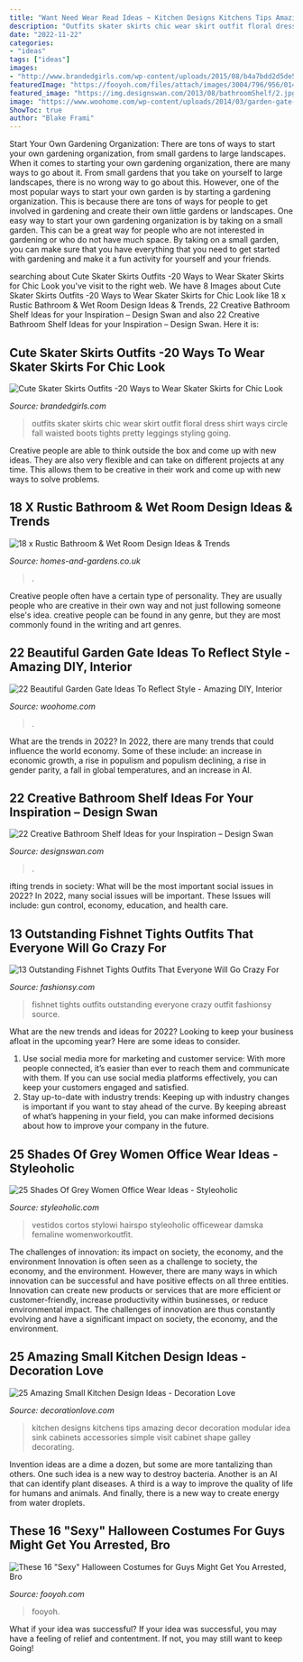 ```yaml
---
title: "Want Need Wear Read Ideas ~ Kitchen Designs Kitchens Tips Amazing Decor Decoration Modular Idea Sink Cabinets Accessories Simple Visit Cabinet Shape Galley Decorating"
description: "Outfits skater skirts chic wear skirt outfit floral dress shirt ways circle fall waisted boots tights pretty leggings styling going"
date: "2022-11-22"
categories:
- "ideas"
tags: ["ideas"]
images:
- "http://www.brandedgirls.com/wp-content/uploads/2015/08/b4a7bdd2d5de5d6afbfb6386037559b0-686x1024.jpg"
featuredImage: "https://fooyoh.com/files/attach/images/3004/796/956/014/guys16.jpg"
featured_image: "https://img.designswan.com/2013/08/bathroomShelf/2.jpg"
image: "https://www.woohome.com/wp-content/uploads/2014/03/garden-gate-20.jpg"
ShowToc: true
author: "Blake Frami"
---
```



Start Your Own Gardening Organization: There are tons of ways to start your own gardening organization, from small gardens to large landscapes.
When it comes to starting your own gardening organization, there are many ways to go about it. From small gardens that you take on yourself to large landscapes, there is no wrong way to go about this. However, one of the most popular ways to start your own garden is by starting a gardening organization. This is because there are tons of ways for people to get involved in gardening and create their own little gardens or landscapes.
One easy way to start your own gardening organization is by taking on a small garden. This can be a great way for people who are not interested in gardening or who do not have much space. By taking on a small garden, you can make sure that you have everything that you need to get started with gardening and make it a fun activity for yourself and your friends.

	

		
searching about Cute Skater Skirts Outfits -20 Ways to Wear Skater Skirts for Chic Look you've visit to the right web. We have 8 Images about Cute Skater Skirts Outfits -20 Ways to Wear Skater Skirts for Chic Look like 18 x Rustic Bathroom &amp; Wet Room Design Ideas &amp; Trends, 22 Creative Bathroom Shelf Ideas for your Inspiration – Design Swan and also 22 Creative Bathroom Shelf Ideas for your Inspiration – Design Swan. Here it is:
		
    
## Cute Skater Skirts Outfits -20 Ways To Wear Skater Skirts For Chic Look

<img loading=lazy src="http://www.brandedgirls.com/wp-content/uploads/2015/08/b4a7bdd2d5de5d6afbfb6386037559b0-686x1024.jpg" onerror="this.onerror=null;this.src='https://tse3.mm.bing.net/th?id=OIP.s9qq-PQ6_XM8myEWkRbEjwHaLD&amp;pid=15.1';" alt="Cute Skater Skirts Outfits -20 Ways to Wear Skater Skirts for Chic Look">

_Source: brandedgirls.com_

>outfits skater skirts chic wear skirt outfit floral dress shirt ways circle fall waisted boots tights pretty leggings styling going. 

	

Creative people are able to think outside the box and come up with new ideas. They are also very flexible and can take on different projects at any time. This allows them to be creative in their work and come up with new ways to solve problems.

    
## 18 X Rustic Bathroom &amp; Wet Room Design Ideas &amp; Trends

<img loading=lazy src="https://homes-and-gardens.co.uk/wp-content/uploads/2021/05/rustic-bathroom-trends-7.jpg" onerror="this.onerror=null;this.src='https://tse3.mm.bing.net/th?id=OIP.T_TFv8JiIWU3R7G86ssa5QHaLF&amp;pid=15.1';" alt="18 x Rustic Bathroom &amp; Wet Room Design Ideas &amp; Trends">

_Source: homes-and-gardens.co.uk_

>. 

	

Creative people often have a certain type of personality. They are usually people who are creative in their own way and not just following someone else's idea. creative people can be found in any genre, but they are most commonly found in the writing and art genres.

    
## 22 Beautiful Garden Gate Ideas To Reflect Style - Amazing DIY, Interior

<img loading=lazy src="https://www.woohome.com/wp-content/uploads/2014/03/garden-gate-20.jpg" onerror="this.onerror=null;this.src='https://tse2.mm.bing.net/th?id=OIP.WbJj-2zvWaOQxS12KIGkEQHaJ4&amp;pid=15.1';" alt="22 Beautiful Garden Gate Ideas To Reflect Style - Amazing DIY, Interior">

_Source: woohome.com_

>. 

	

What are the trends in 2022?
In 2022, there are many trends that could influence the world economy. Some of these include: an increase in economic growth, a rise in populism and populism declining, a rise in gender parity, a fall in global temperatures, and an increase in AI.

    
## 22 Creative Bathroom Shelf Ideas For Your Inspiration – Design Swan

<img loading=lazy src="https://img.designswan.com/2013/08/bathroomShelf/2.jpg" onerror="this.onerror=null;this.src='https://tse1.mm.bing.net/th?id=OIP.HFMiI7hZHTuYisFGoDYXnAHaIf&amp;pid=15.1';" alt="22 Creative Bathroom Shelf Ideas for your Inspiration – Design Swan">

_Source: designswan.com_

>. 

	

ifting trends in society: What will be the most important social issues in 2022?
In 2022, many social issues will be important. These Issues will include: gun control, economy, education, and health care.

    
## 13 Outstanding Fishnet Tights Outfits That Everyone Will Go Crazy For

<img loading=lazy src="https://fashionsy.com/wp-content/uploads/2017/04/fishnet-tights-outfit-9.jpg" onerror="this.onerror=null;this.src='https://tse4.mm.bing.net/th?id=OIP.RgycNxCuL3mWfvCtnxbaRgHaLF&amp;pid=15.1';" alt="13 Outstanding Fishnet Tights Outfits That Everyone Will Go Crazy For">

_Source: fashionsy.com_

>fishnet tights outfits outstanding everyone crazy outfit fashionsy source. 

	

What are the new trends and ideas for 2022?
Looking to keep your business afloat in the upcoming year? Here are some ideas to consider. 
1. Use social media more for marketing and customer service: With more people connected, it’s easier than ever to reach them and communicate with them. If you can use social media platforms effectively, you can keep your customers engaged and satisfied. 
2. Stay up-to-date with industry trends: Keeping up with industry changes is important if you want to stay ahead of the curve. By keeping abreast of what’s happening in your field, you can make informed decisions about how to improve your company in the future. 

    
## 25 Shades Of Grey Women Office Wear Ideas - Styleoholic

<img loading=lazy src="https://i.styleoholic.com/25-shades-of-grey-women-office-wear-ideas-10-500x750.jpg" onerror="this.onerror=null;this.src='https://tse4.mm.bing.net/th?id=OIP.hehyQdDVUfky1d-X4zDuSgHaLH&amp;pid=15.1';" alt="25 Shades Of Grey Women Office Wear Ideas - Styleoholic">

_Source: styleoholic.com_

>vestidos cortos stylowi hairspo styleoholic officewear damska femaline womenworkoutfit. 

	

The challenges of innovation: its impact on society, the economy, and the environment
Innovation is often seen as a challenge to society, the economy, and the environment. However, there are many ways in which innovation can be successful and have positive effects on all three entities. Innovation can create new products or services that are more efficient or customer-friendly, increase productivity within businesses, or reduce environmental impact. The challenges of innovation are thus constantly evolving and have a significant impact on society, the economy, and the environment.

    
## 25 Amazing Small Kitchen Design Ideas - Decoration Love

<img loading=lazy src="http://www.decorationlove.com/wp-content/uploads/2016/09/Small-Kitchen-Design-2.jpg" onerror="this.onerror=null;this.src='https://tse1.mm.bing.net/th?id=OIP.XCz82Tw-CSF9TeR_XcRc_AHaJ4&amp;pid=15.1';" alt="25 Amazing Small Kitchen Design Ideas - Decoration Love">

_Source: decorationlove.com_

>kitchen designs kitchens tips amazing decor decoration modular idea sink cabinets accessories simple visit cabinet shape galley decorating. 

	

Invention ideas are a dime a dozen, but some are more tantalizing than others. One such idea is a new way to destroy bacteria. Another is an AI that can identify plant diseases. A third is a way to improve the quality of life for humans and animals. And finally, there is a new way to create energy from water droplets.

    
## These 16 &quot;Sexy&quot; Halloween Costumes For Guys Might Get You Arrested, Bro

<img loading=lazy src="https://fooyoh.com/files/attach/images/3004/796/956/014/guys16.jpg" onerror="this.onerror=null;this.src='https://tse2.mm.bing.net/th?id=OIP.X_E4hZVcxj_QfQmJm1Ht1QHaNV&amp;pid=15.1';" alt="These 16 &quot;Sexy&quot; Halloween Costumes for Guys Might Get You Arrested, Bro">

_Source: fooyoh.com_

>fooyoh. 

	

What if your idea was successful?
If your idea was successful, you may have a feeling of relief and contentment. If not, you may still want to keep Going!

